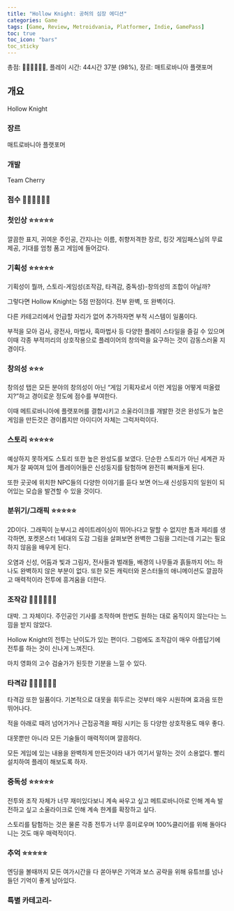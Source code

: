 ```yaml
---
title: "Hollow Knight: 공허의 심장 에디션"
categories: Game
tags: [Game, Review, Metroidvania, Platformer, Indie, GamePass]
toc: true
toc_icon: "bars"
toc_sticky
---
```


총점: 💎💎💎💎💎💎, 플레이 시간: 44시간 37분 (98%), 장르: 매트로바니아 플랫포머

## 개요

Hollow Knight

### 장르

매트로바니아 플랫포머

### 개발

Team Cherry

### 점수 💎💎💎💎💎💎

### 첫인상 ⭐⭐⭐⭐⭐

깔끔한 표지, 귀여운 주인공, 간지나는 이름, 취향저격한 장르, 킹갓 게임패스님의 무료 제공, 기대를 엄청 품고 게임에 들어갔다.

### 기획성 ⭐⭐⭐⭐⭐

기획성이 뭘까, 스토리-게임성(조작감, 타격감, 중독성)-창의성의 조합이 아닐까?

그렇다면 Hollow Knight는 5점 만점이다. 전부 완벽, 또 완벽이다.

다른 카테고리에서 언급할 자리가 없어 추가하자면 부적 시스템이 일품이다.

부적을 모아 검사, 광전사, 마법사, 흑마법사 등 다양한 플레이 스타일을 즐길 수 있으며 이때 각종 부적끼리의 상호작용으로 플레이어의 창의력을 요구하는 것이 감동스러울 지경이다.

### 창의성 ⭐⭐⭐

창의성 탭은 모든 분야의 창의성이 아닌 “게임 기획자로서 이런 게임을 어떻게 떠올렸지?”하고 경이로운 정도에 점수를 부여한다.  

이때 메트로바니아에 플랫포머를 결합시키고 소울라이크를 개발한 것은 완성도가 높은 게임을 만든것은 경이롭지만 아이디어 자체는 그럭저럭이다.

### 스토리 ⭐⭐⭐⭐⭐

예상하지 못하게도 스토리 또한 높은 완성도를 보였다. 단순한 스토리가 아닌 세계관 자체가 잘 짜여져 있어 플레이어들은 신성둥지를 탐험하며 완전히 빠져들게 된다.

또한 곳곳에 위치한 NPC들의 다양한 이야기를 듣다 보면 어느새 신성둥지의 일원이 되어있는 모습을 발견할 수 있을 것이다.

### 분위기/그래픽 ⭐⭐⭐⭐⭐

2D이다. 그래픽이 눈부시고 레이트레이싱이 뛰어나다고 말할 수 없지만 톰과 제리를 생각하면, 포켓몬스터 1세대의 도감 그림을 살펴보면 완벽한 그림을 그리는데 기교는 필요하지 않음을 배우게 된다.

오염과 신성, 어둠과 빛과 그림자, 전사들과 벌래들, 배경의 나무들과 흙들까지 어느 하나도 완벽하지 않은 부분이 없다. 또한 모든 캐릭터와 몬스터들의 애니메이션도 깔끔하고 매력적이라 전투에 흥겨움을 더한다.

### 조작감 💎💎💎💎💎💎

대박. 그 자체이다. 주인공인 기사를 조작하며 한번도 원하는 대로 움직이지 않는다는 느낌을 받지 않았다.

Hollow Knight의 전투는 난이도가 있는 편이다. 그럼에도 조작감이 매우 아름답기에 전투를 하는 것이 신나게 느껴진다.

마치 영화의 고수 검술가가 된듯한 기분을 느낄 수 있다.

### 타격감 💎💎💎💎💎💎

타격감 또한 일품이다. 기본적으로 대못을 휘두르는 것부터 매우 시원하며 효과음 또한 뛰어나다.

적을 아래로 때려 넘어가거나 근접공격을 패링 시키는 등 다양한 상호작용도 매우 좋다.

대못뿐만 아니라 모든 기술들이 매력적이며 깔끔하다.

모든 게임에 있는 내용을 완벽하게 만든것이라 내가 여기서 말하는 것이 소용없다. 빨리 설치하여 플레이 해보도록 하자.

### 중독성 ⭐⭐⭐⭐⭐

전투와 조작 자체가 너무 재미있다보니 계속 싸우고 싶고 메트로바니아로 인해 계속 발전하고 싶고 소울라이크로 인해 계속 한계를 확장하고 싶다.

스토리를 탐험하는 것은 물론 각종 전투가 너무 흥미로우며 100%클리어를 위해 돌아다니는 것도 매우 매력적이다.

### 추억 ⭐⭐⭐⭐⭐

엔딩을 볼때까지 모든 여가시간을 다 쏟아부은 기억과 보스 공략을 위해 유튜브를 넘나들던 기억이 좋게 남아있다.

### 특별 카테고리-
